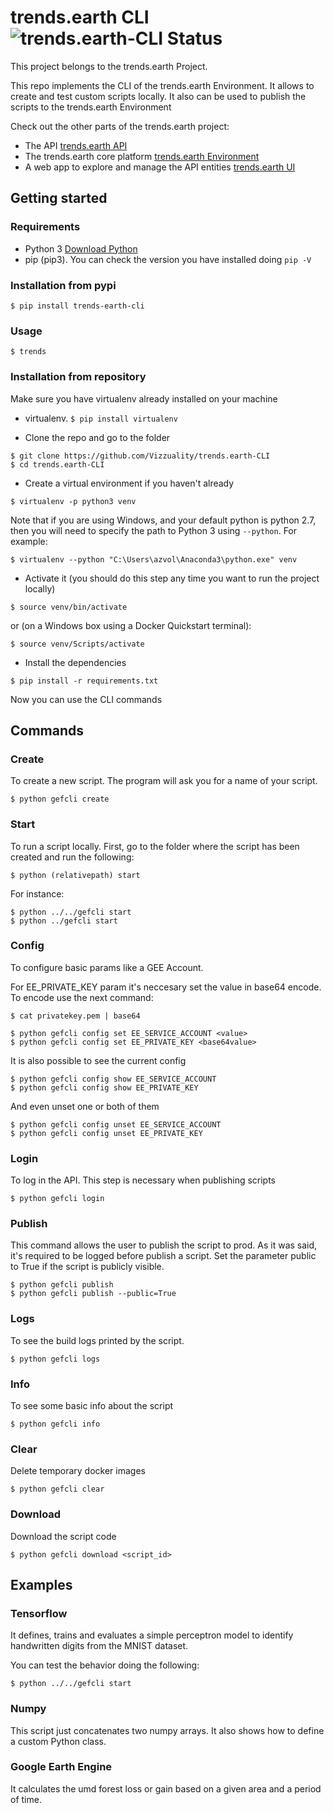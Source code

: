 # trends.earth CLI ![trends.earth-CLI Status](https://travis-ci.org/Vizzuality/trends.earth-CLI.svg?branch=master "trends.earth-CLI Status")

This project belongs to the trends.earth Project.

This repo implements the CLI of the trends.earth Environment. It allows to create and test custom scripts locally. It also can be used to publish the scripts to the trends.earth Environment

Check out the other parts of the trends.earth project:

- The API [trends.earth API](https://github.com/Vizzuality/trends.earth-API)
- The trends.earth core platform [trends.earth Environment](https://github.com/Vizzuality/trends.earth-Environment)
- A web app to explore and manage the API entities [trends.earth UI](https://github.com/Vizzuality/trends.earth-UI)

## Getting started

### Requirements

- Python 3 [Download Python](https://www.python.org/)
- pip (pip3). You can check the version you have installed doing ```pip -V```

### Installation from pypi

```
$ pip install trends-earth-cli
```

### Usage

```
$ trends
```

### Installation from repository

Make sure you have virtualenv already installed on your machine

- virtualenv. ```$ pip install virtualenv```


- Clone the repo and go to the folder

```
$ git clone https://github.com/Vizzuality/trends.earth-CLI
$ cd trends.earth-CLI
```

- Create a virtual environment if you haven't already

```
$ virtualenv -p python3 venv
```

Note that if you are using Windows, and your default python is python 2.7, then
you will need to specify the path to Python 3 using `--python`. For example:

```
$ virtualenv --python "C:\Users\azvol\Anaconda3\python.exe" venv
```

- Activate it (you should do this step any time you want to run the project locally)

```
$ source venv/bin/activate
```

or (on a Windows box using a Docker Quickstart terminal):

```
$ source venv/Scripts/activate
```

- Install the dependencies

```
$ pip install -r requirements.txt
```

Now you can use the CLI commands

## Commands

### Create

To create a new script.
The program will ask you for a name of your script.

```
$ python gefcli create
```

### Start

To run a script locally.
First, go to the folder where the script has been created and run the following:

```
$ python (relativepath) start
```

For instance:

```
$ python ../../gefcli start
$ python ../gefcli start
```

### Config

To configure basic params like a GEE Account.

For EE_PRIVATE_KEY param it's neccesary set the value in base64 encode. To encode use the next command:

```
$ cat privatekey.pem | base64
```

```
$ python gefcli config set EE_SERVICE_ACCOUNT <value>
$ python gefcli config set EE_PRIVATE_KEY <base64value>
```

It is also possible to see the current config

```
$ python gefcli config show EE_SERVICE_ACCOUNT
$ python gefcli config show EE_PRIVATE_KEY
```

And even unset one or both of them

```
$ python gefcli config unset EE_SERVICE_ACCOUNT
$ python gefcli config unset EE_PRIVATE_KEY
```

### Login

To log in the API. This step is necessary when publishing scripts

```
$ python gefcli login
```

### Publish

This command allows the user to publish the script to prod. As it was said, it's required to be logged before
publish a script. Set the parameter public to True if the script is publicly visible.

```
$ python gefcli publish
$ python gefcli publish --public=True
```

### Logs

To see the build logs printed by the script.

```
$ python gefcli logs
```

### Info

To see some basic info about the script

```
$ python gefcli info
```

### Clear

Delete temporary docker images

```
$ python gefcli clear
```

### Download

Download the script code

```
$ python gefcli download <script_id>
```

## Examples

### Tensorflow

It defines, trains and evaluates a simple perceptron model to identify handwritten digits from the MNIST dataset.

You can test the behavior doing the following:

```
$ python ../../gefcli start
```

### Numpy

This script just concatenates two numpy arrays. It also shows how to define a custom Python class.

### Google Earth Engine

It calculates the umd forest loss or gain based on a given area and a period of time.
